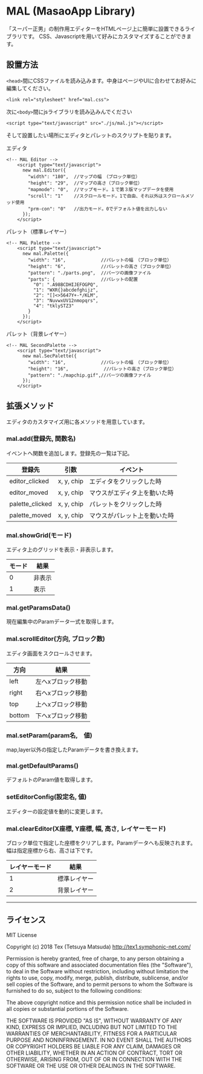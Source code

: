 # MAL (MasaoApp Library)
「スーパー正男」の制作用エディターをHTMLページ上に簡単に設置できるライブラリです。  CSS、Javascriptを用いて好みにカスタマイズすることができます。

## 設置方法

`<head>`間にCSSファイルを読み込みます。中身はページやUIに合わせてお好みに編集してください。

``` 
<link rel="stylesheet" href="mal.css">
``` 

次に`<body>`間にjsライブラリを読み込みんでください

``` 
<script type="text/javascript" src="./js/mal.js"></script>
``` 
そして設置したい場所にエディタとパレットのスクリプトを貼ります。

エディタ

``` 
<!-- MAL Editor -->
    <script type="text/javascript">
      new mal.Editor({
        "width": "180",  //マップの幅　（ブロック単位）
        "height": "29",  //マップの高さ（ブロック単位）
        "mapmode": "0",  //マップモード。１で第３版マップデータを使用
        "scroll": "1"    //スクロールモード。1で自由、それ以外はスクロールメソッド使用
        "prm-con": "0"   //出力モード。0でデフォルト値を出力しない
      });
    </script>
``` 

パレット（標準レイヤー）

``` 
<!-- MAL Palette -->
    <script type="text/javascript">
      new mal.Palette({
        "width": "16",             //パレットの幅　（ブロック単位）
        "height": "6",             //パレットの高さ（ブロック単位）
        "pattern": "./parts.png",  //パーツの画像ファイル
        "parts": {                 //パレットの配置
          "0": ".A98BCDHIJEFOGPQ",
          "1": "WXR{}abcdefghijz",
          "2": "[]<>5647Y+-*/KLM",
          "3": "NuvwxUV12nmopqrs",
          "4": "tklySTZ3"
        }
      });
    </script>
``` 

パレット（背景レイヤー）

``` 
<!-- MAL SecondPalette -->
    <script type="text/javascript">
      new mal.SecPalette({
        "width": "16",             //パレットの幅　（ブロック単位）
        "height": "16",             //パレットの高さ（ブロック単位）
        "pattern": "./mapchip.gif",//パーツの画像ファイル
      });
    </script>
``` 

## 拡張メソッド
エディタのカスタマイズ用に各メソッドを用意しています。

### mal.add(登録先, 関数名)

イベントへ関数を追加します。登録先の一覧は下記。

|登録先|引数|イベント|
|---|---|---|
|editor_clicked|x, y, chip|エディタをクリックした時|
|editor_moved|x, y, chip|マウスがエディタ上を動いた時|
|palette_clicked|x, y, chip|パレットをクリックした時|
|palette_moved|x, y, chip|マウスがパレット上を動いた時|

### mal.showGrid(モード)
エディタ上のグリッドを表示・非表示します。

|モード|結果|
|---|---|
|0|非表示|
|1|表示|

### mal.getParamsData()
現在編集中のParamデータ一式を取得します。

### mal.scrollEditor(方向, ブロック数)
エディタ画面をスクロールさせます。

|方向|結果|
|---|---|
|left|左へxブロック移動|
|right|右へxブロック移動|
|top|上へxブロック移動|
|bottom|下へxブロック移動|

### mal.setParam(param名,　値)
map,layer以外の指定したParamデータを書き換えます。

### mal.getDefaultParams()
デフォルトのParam値を取得します。

### setEditorConfig(設定名, 値)
エディターの設定値を動的に変更します。

### mal.clearEditor(X座標, Y座標, 幅, 高さ, レイヤーモード)
ブロック単位で指定した座標をクリアします。Paramデータへも反映されます。
幅は指定座標から右、高さは下です。

|レイヤーモード|結果|
|---|---|
|1|標準レイヤー|
|2|背景レイヤー|

---

## ライセンス
MIT License

Copyright (c) 2018 Tex (Tetsuya Matsuda) http://tex1.symphonic-net.com/

Permission is hereby granted, free of charge, to any person obtaining a copy of this software and associated documentation files (the "Software"), to deal in the Software without restriction, including without limitation the rights to use, copy, modify, merge, publish, distribute, sublicense, and/or sell copies of the Software, and to permit persons to whom the Software is furnished to do so, subject to the following conditions:

The above copyright notice and this permission notice shall be included in all copies or substantial portions of the Software.

THE SOFTWARE IS PROVIDED "AS IS", WITHOUT WARRANTY OF ANY KIND, 
EXPRESS OR IMPLIED, INCLUDING BUT NOT LIMITED TO THE WARRANTIES OF 
MERCHANTABILITY, FITNESS FOR A PARTICULAR PURPOSE AND 
NONINFRINGEMENT. IN NO EVENT SHALL THE AUTHORS OR COPYRIGHT HOLDERS BE 
LIABLE FOR ANY CLAIM, DAMAGES OR OTHER LIABILITY, WHETHER IN AN ACTION 
OF CONTRACT, TORT OR OTHERWISE, ARISING FROM, OUT OF OR IN CONNECTION 
WITH THE SOFTWARE OR THE USE OR OTHER DEALINGS IN THE SOFTWARE.
